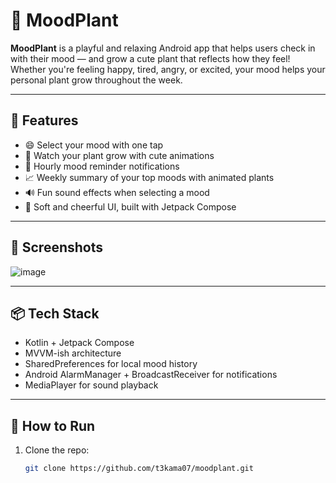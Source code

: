 # 🌱 MoodPlant

**MoodPlant** is a playful and relaxing Android app that helps users check in with their mood — and grow a cute plant that reflects how they feel! Whether you're feeling happy, tired, angry, or excited, your mood helps your personal plant grow throughout the week.

---

## 🌼 Features

- 😄 Select your mood with one tap
- 🌿 Watch your plant grow with cute animations
- 🔔 Hourly mood reminder notifications
- 📈 Weekly summary of your top moods with animated plants
- 🔊 Fun sound effects when selecting a mood
- 🎨 Soft and cheerful UI, built with Jetpack Compose

---

## 📸 Screenshots


![image](https://github.com/user-attachments/assets/0bd492fb-9237-4fb8-96f7-ee427bdbc2af)




---

## 📦 Tech Stack

- Kotlin + Jetpack Compose
- MVVM-ish architecture
- SharedPreferences for local mood history
- Android AlarmManager + BroadcastReceiver for notifications
- MediaPlayer for sound playback

---

## 🚀 How to Run

1. Clone the repo:
   ```bash
   git clone https://github.com/t3kama07/moodplant.git
